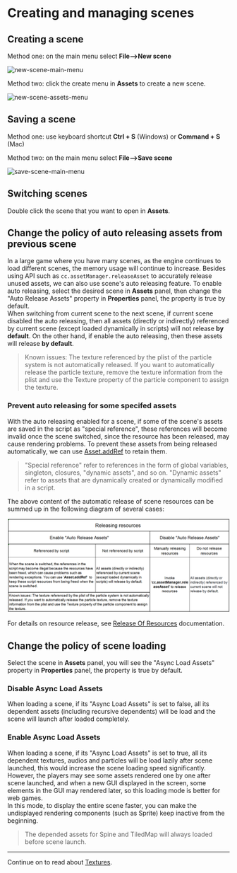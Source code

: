 # Creating and managing scenes

## Creating a scene
Method one: on the main menu select __File-->New scene__

![new-scene-main-menu](scene-managing/new-scene-main-menu.png)

Method two: click the create menu in **Assets** to create a new scene.

![new-scene-assets-menu](scene-managing/new-scene-assets-menu.png)

## Saving a scene
Method one: use keyboard shortcut __Ctrl + S__ (Windows) or __Command + S__ (Mac)

Method two: on the main menu select __File-->Save scene__

![save-scene-main-menu](scene-managing/save-scene-main-menu.png)

## Switching scenes
Double click the scene that you want to open in **Assets**.

## Change the policy of auto releasing assets from previous scene

In a large game where you have many scenes, as the engine continues to load different scenes, the memory usage will continue to increase. Besides using API such as `cc.assetManager.releaseAsset` to accurately release unused assets, we can also use scene's auto releasing feature. To enable auto releasing, select the desired scene in **Assets** panel, then change the "Auto Release Assets" property in **Properties** panel, the property is true by default.<br>
When switching from current scene to the next scene, if current scene disabled the auto releasing, then all assets (directly or indirectly) referenced by current scene (except loaded dynamically in scripts) will not release **by default**. On the other hand, if enable the auto releasing, then these assets will release **by default**.

> Known issues: The texture referenced by the plist of the particle system is not automatically released. If you want to automatically release the particle texture, remove the texture information from the plist and use the Texture property of the particle component to assign the texture.

### Prevent auto releasing for some specifed assets

With the auto releasing enabled for a scene, if some of the scene's assets are saved in the script as "special reference", these references will become invalid once the scene switched, since the resource has been released, may cause rendering problems. To prevent these assets from being released automatically, we can use [Asset.addRef](../../../api/en/classes/Asset.html#addref) to retain them.

> "Special reference" refer to references in the form of global variables, singleton, closures, "dynamic assets", and so on. "Dynamic assets" refer to assets that are dynamically created or dynamically modified in a script. 

The above content of the automatic release of scene resources can be summed up in the following diagram of several cases:

![](scene-managing/release-resources.png)

For details on resource release, see [Release Of Resources](../asset-manager/release-manager.md) documentation.

## Change the policy of scene loading

Select the scene in **Assets** panel, you will see the "Async Load Assets" property in **Properties** panel, the property is true by default.

### Disable Async Load Assets

When loading a scene, if its "Async Load Assets" is set to false, all its dependent assets (including recursive dependents) will be load and the scene will launch after loaded completely.

### Enable Async Load Assets

When loading a scene, if its "Async Load Assets" is set to true, all its dependent textures, audios and particles will be load lazily after scene launched, this would increase the scene loading speed significantly.<br>
However, the players may see some assets rendered one by one after scene launched, and when a new GUI displayed in the screen, some elements in the GUI may rendered later, so this loading mode is better for web games.<br>
In this mode, to display the entire scene faster, you can make the undisplayed rendering components (such as Sprite) keep inactive from the beginning.

> The depended assets for Spine and TiledMap will always loaded before scene launch.

<hr>

Continue on to read about [Textures](sprite.md).
